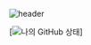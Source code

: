 ![header](https://capsule-render.vercel.app/api?type=rounded&&color=0:F8B195,50:F67280,100:a82da8&text=Welcome&animation=fadeIn&fontColor=FFFFFF)


[![나의 GitHub 상태](https://github-readme-stats.vercel.app/api?username=D-A-Z-B&locale=en)]
